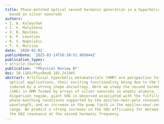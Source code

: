 ```yaml
---
title: Phase-matched optical second harmonic generation in a hyperbolic metamaterial
  based on silver nanorods
authors:
- I. A. Kolmychek
- I. V. Malysheva
- V. B. Novikov
- A. P. Leontiev
- K. S. Napolskii
- T. V. Murzina
date: '2020-01-01'
publishDate: '2025-03-14T16:10:51.985644Z'
publication_types:
- article-journal
publication: '*Physical Review B*'
doi: 10.1103/PhysRevB.102.241405
abstract: Artificial hyperbolic metamaterials (HMM) are perspective for the nonlinear
  optical applications, their exciting functionality being due to the hyperbolic dispersion
  induced by a strong shape anisotropy. Here we study the second harmonic generation
  (SHG) in HMM formed by arrays of silver nanorods in anodic alumina. In the hyperbolic
  dispersion regime, giant SHG is observed associated with the fulfillment of the
  phase-matching conditions supported by the epsilon-near-pole resonance at the SHG
  wavelength, and an increase in the pump field in the epsilon-near-zero (ENZ) spectral
  range. We predict a strong increase in the SHG efficiency for metamaterials with
  the ENZ resonance at the second harmonic frequency.
---
```

